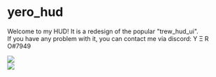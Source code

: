 # yero_hud
Welcome to my HUD!
It is a redesign of the popular "trew_hud_ui".
<br>
If you have any problem with it, you can contact me via discord: Y Ξ R O#7949
<br>

<img src="https://i.imgur.com/NUdUcKz.png">
<br>

<img src="https://i.imgur.com/CLAH3Ev.png">
